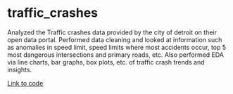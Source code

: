 # traffic_crashes

Analyzed the Traffic crashes data provided by the city of detroit on their open data portal. Performed data cleaning and looked at information such as anomalies in speed limit, speed limits where most accidents occur, top 5 most dangerous intersections and primary roads, etc. Also performed EDA via line charts, bar graphs, box plots, etc. of traffic crash trends and insights. 

[Link to code](https://colab.research.google.com/drive/1yBngSmGsttElHgtSSDQXlfpTuAOTgko4?usp=sharing)
